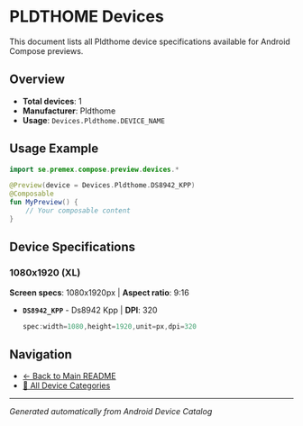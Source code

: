 # PLDTHOME Devices

This document lists all Pldthome device specifications available for Android Compose previews.

## Overview

- **Total devices**: 1
- **Manufacturer**: Pldthome
- **Usage**: `Devices.Pldthome.DEVICE_NAME`

## Usage Example

```kotlin
import se.premex.compose.preview.devices.*

@Preview(device = Devices.Pldthome.DS8942_KPP)
@Composable
fun MyPreview() {
    // Your composable content
}
```

## Device Specifications

### 1080x1920 (XL)

**Screen specs**: 1080x1920px | **Aspect ratio**: 9:16

- **`DS8942_KPP`** - Ds8942 Kpp | **DPI**: 320
  ```kotlin
  spec:width=1080,height=1920,unit=px,dpi=320
  ```

## Navigation

- [← Back to Main README](../../README.md)
- [📱 All Device Categories](../README.md)

---
*Generated automatically from Android Device Catalog*
